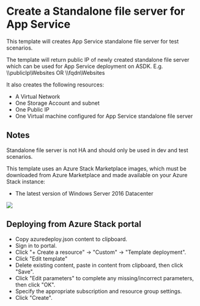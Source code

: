 # Create a Standalone file server for App Service

This template will creates App Service standalone file server for test scenarios.

The template will return public IP of newly created standalone file server which can be used for App Service deployment on ASDK. E.g. \\\\publicIp\Websites OR \\\\fqdn\Websites

It also creates the following resources:
+   A Virtual Network
+   One Storage Account and subnet
+   One Public IP
+   One Virtual machine configured for App Service standalone file server

## Notes
Standalone file server is not HA and should only be used in dev and test scenarios.

This template uses an Azure Stack Marketplace images, which must be downloaded from Azure Marketplace and made available on your Azure Stack instance:
- The latest version of Windows Server 2016 Datacenter

<!--
<a href="https://portal.azure.com/#create/Microsoft.Template/uri/https%3A%2F%2Fraw.githubusercontent.com%2FAzure%2FAzureStack-QuickStart-Templates%2Fmaster%2Fappservice-fileserver-standalone%2Fazuredeploy.json" target="_blank">
    <img src="http://azuredeploy.net/deploybutton.png"/>
</a>
-->
<a href="http://armviz.io/#/?load=https%3A%2F%2Fraw.githubusercontent.com%2FAzure%2FAzureStack-QuickStart-Templates%2Fmaster%2Fappservice-fileserver-standalone%2Fazuredeploy.json" target="_blank">
    <img src="http://armviz.io/visualizebutton.png"/>
</a>


## Deploying from Azure Stack portal

+   Copy azuredeploy.json content to clipboard.
+   Sign in to portal.
+   Click "+ Create a resource" -> "Custom" -> "Template deployment".
+   Click "Edit template"
+   Delete existing content, paste in content from clipboard, then click "Save".
+   Click "Edit parameters" to complete any missing/incorrect parameters, then click "OK".
+   Specify the appropriate subscription and resource group settings.
+   Click "Create".
